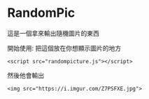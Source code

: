 # RandomPic
這是一個拿來輸出隨機圖片的東西

開始使用:
把這個放在你想顯示圖片的地方
```
<script src="randompicture.js"></script>
```
然後他會輸出
```
<img src="https://i.imgur.com/Z7PSFXE.jpg">
```
